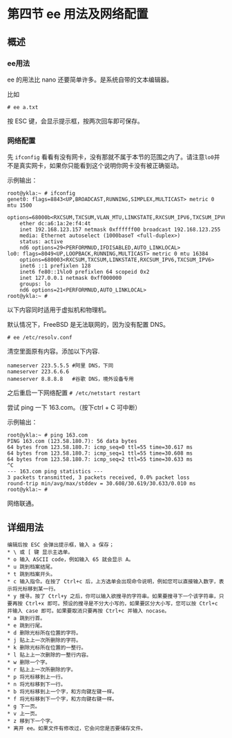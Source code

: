 # 第四节 ee 用法及网络配置

## 概述

### ee用法

ee 的用法比 nano 还要简单许多。是系统自带的文本编辑器。

比如

`# ee a.txt`

按 ESC 键，会显示提示框，按两次回车即可保存。

### 网络配置

先 `ifconfig` 看看有没有网卡，没有那就不属于本节的范围之内了。请注意`lo0`并不是真实网卡，如果你只能看到这个说明你网卡没有被正确驱动。

示例输出：

```
root@ykla:~ # ifconfig
genet0: flags=8843<UP,BROADCAST,RUNNING,SIMPLEX,MULTICAST> metric 0 mtu 1500
	options=68000b<RXCSUM,TXCSUM,VLAN_MTU,LINKSTATE,RXCSUM_IPV6,TXCSUM_IPV6>
	ether dc:a6:1a:2e:f4:4t
	inet 192.168.123.157 netmask 0xffffff00 broadcast 192.168.123.255
	media: Ethernet autoselect (1000baseT <full-duplex>)
	status: active
	nd6 options=29<PERFORMNUD,IFDISABLED,AUTO_LINKLOCAL>
lo0: flags=8049<UP,LOOPBACK,RUNNING,MULTICAST> metric 0 mtu 16384
	options=680003<RXCSUM,TXCSUM,LINKSTATE,RXCSUM_IPV6,TXCSUM_IPV6>
	inet6 ::1 prefixlen 128
	inet6 fe80::1%lo0 prefixlen 64 scopeid 0x2
	inet 127.0.0.1 netmask 0xff000000
	groups: lo
	nd6 options=21<PERFORMNUD,AUTO_LINKLOCAL>
root@ykla:~ # 
```

以下内容同时适用于虚拟机和物理机。

默认情况下，FreeBSD 是无法联网的，因为没有配置 DNS。

`# ee /etc/resolv.conf`

清空里面原有内容。添加以下内容.

```
nameserver 223.5.5.5 #阿里 DNS，下同
nameserver 223.6.6.6
nameserver 8.8.8.8   #谷歌 DNS，境外设备专用
```
之后重启一下网络配置
`# /etc/netstart restart`

尝试 ping 一下 163.com。（按下ctrl + C 可中断）

示例输出：

```
root@ykla:~ # ping 163.com
PING 163.com (123.58.180.7): 56 data bytes
64 bytes from 123.58.180.7: icmp_seq=0 ttl=55 time=30.617 ms
64 bytes from 123.58.180.7: icmp_seq=1 ttl=55 time=30.608 ms
64 bytes from 123.58.180.7: icmp_seq=2 ttl=55 time=30.633 ms
^C
--- 163.com ping statistics ---
3 packets transmitted, 3 packets received, 0.0% packet loss
round-trip min/avg/max/stddev = 30.608/30.619/30.633/0.010 ms
root@ykla:~ # 
```
网络联通。

## 详细用法

```
编辑后按 ESC 会弹出提示框，输入 a 保存；
* \ 或 [ 键 显示主选单。
* o 输入 ASCII code，例如输入 65 就会显示 A。
* u 跳到档案结尾。
* t 跳到档案开头。
* c 输入指令。在按了 Ctrl+c 后，上方选单会出现命令说明，例如您可以直接输入数字，表示将光标移到某一行。
* y 搜寻。按了 Ctrl+y 之后，你可以输入欲搜寻的字符串。如果要搜寻下一个该字符串，只要再按 Ctrl+x 即可。预设的搜寻是不分大小写的，如果要区分大小写，您可以按 Ctrl+c 并输入 case 即可。如果要取消只要再按 Ctrl+c 并输入 nocase。
* a 跳到行首。
* e 跳到行尾。
* d 删除光标所在位置的字符。
* j 贴上上一次所删除的字符。
* k 删除光标所在位置的一整行。
* l 贴上上一次删除的一整行内容。
* w 删除一个字。
* r 贴上上一次所删除的字。
* p 将光标移到上一行。
* n 将光标移到下一行。
* b 将光标移到上一个字，和方向键左键一样。
* f 将光标移到下一个字，和方向键右键一样。
* g 下一页。
* v 上一页。
* z 移到下一个字。
* 离开 ee。如果文件有修改过，它会问您是否要储存文件。
```
